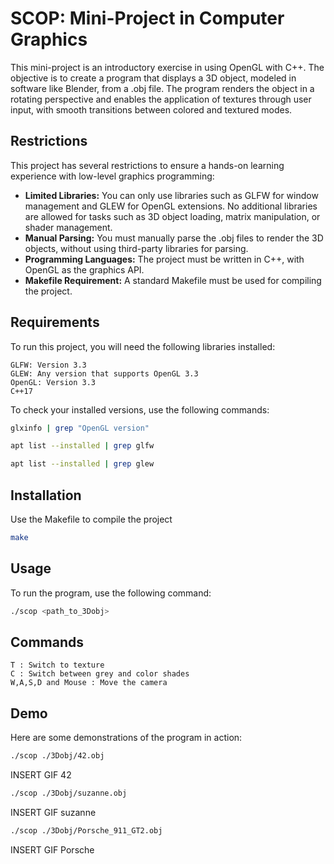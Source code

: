 # SCOP: Mini-Project in Computer Graphics

This mini-project is an introductory exercise in using OpenGL with C++. The objective is to create a program that displays a 3D object, modeled in software like Blender, from a .obj file. The program renders the object in a rotating perspective and enables the application of textures through user input, with smooth transitions between colored and textured modes.

## Restrictions

This project has several restrictions to ensure a hands-on learning experience with low-level graphics programming:

- **Limited Libraries:** You can only use libraries such as GLFW for window management and GLEW for OpenGL extensions. No additional libraries are allowed for tasks such as 3D object loading, matrix manipulation, or shader management.
- **Manual Parsing:** You must manually parse the .obj files to render the 3D objects, without using third-party libraries for parsing.
- **Programming Languages:** The project must be written in C++, with OpenGL as the graphics API.
- **Makefile Requirement:** A standard Makefile must be used for compiling the project.


## Requirements

To run this project, you will need the following libraries installed:
```
GLFW: Version 3.3
GLEW: Any version that supports OpenGL 3.3
OpenGL: Version 3.3
C++17
```

To check your installed versions, use the following commands:

```bash
glxinfo | grep "OpenGL version"

apt list --installed | grep glfw

apt list --installed | grep glew
```
## Installation

Use the Makefile to compile the project

```bash
make
```
    
## Usage

To run the program, use the following command:
```bash
./scop <path_to_3Dobj>
```

## Commands

```
T : Switch to texture
C : Switch between grey and color shades
W,A,S,D and Mouse : Move the camera
```
## Demo
Here are some demonstrations of the program in action:
```bash
./scop ./3Dobj/42.obj
```

INSERT GIF 42

```bash
./scop ./3Dobj/suzanne.obj
```

INSERT GIF suzanne

```bash
./scop ./3Dobj/Porsche_911_GT2.obj
```

INSERT GIF Porsche
